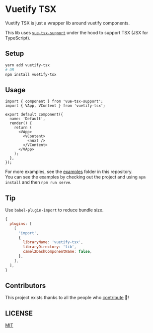 # Vuetify TSX

Vuetify TSX is just a wrapper lib around vuetify components.

This lib uses [`vue-tsx-support`](https://github.com/wonderful-panda/vue-tsx-support) under the hood to support TSX (JSX for TypeScript).

## Setup

```bash
yarn add vuetify-tsx
# OR
npm install vuetify-tsx
```

## Usage

```tsx
import { component } from 'vue-tsx-support';
import { VApp, VContent } from 'vuetify-tsx';

export default component({
  name: 'Default',
  render() {
    return (
      <VApp>
        <VContent>
          <nuxt />
        </VContent>
      </VApp>
    );
  },
});
```

For more examples, see the [examples](./src/examples) folder in this repository.  
You can see the examples by checking out the project and using `npm install` and then `npm run serve`.

## Tip

Use `babel-plugin-import` to reduce bundle size.

```js
{
  plugins: [
    [
      'import',
      {
        libraryName: 'vuetify-tsx',
        libraryDirectory: 'lib',
        camel2DashComponentName: false,
      },
    ],
  ],
}
```

## Contributors

This project exists thanks to all the people who [contribute](https://github.com/chanlito/vuetify-tsx/graphs/contributors) 🚀!

## LICENSE

[MIT](https://opensource.org/licenses/MIT)
